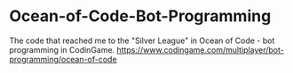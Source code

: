 # Ocean-of-Code-Bot-Programming
The code that reached me to the "Silver League" in Ocean of Code - bot programming in CodinGame. https://www.codingame.com/multiplayer/bot-programming/ocean-of-code
